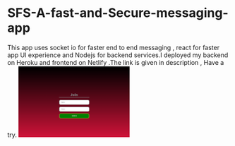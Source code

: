 # SFS-A-fast-and-Secure-messaging-app
This app uses socket io for faster end to end messaging , react for faster app UI experience and Nodejs for backend services.I deployed my backend on Heroku and frontend on Netlify .The link is given in description , Have a try.
<img src="https://github.com/akashrajput25/SFS-A-fast-and-Secure-messaging-app/blob/master/loginpage.png" height=50% width=50%>
